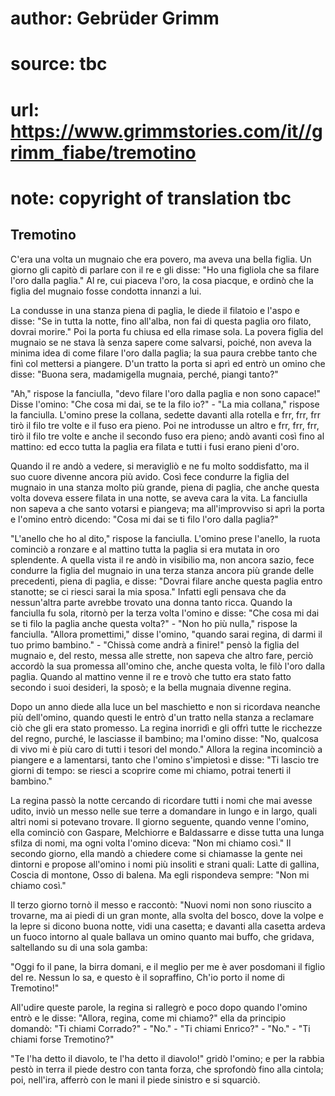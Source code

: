 # author: Gebrüder Grimm
# source: tbc
# url: https://www.grimmstories.com/it//grimm_fiabe/tremotino
# note: copyright of translation tbc

## Tremotino 

C'era una volta un mugnaio che era povero, ma aveva una bella figlia.
Un giorno gli capitò di parlare con il re e gli disse: "Ho una figliola
che sa filare l'oro dalla paglia." Al re, cui piaceva l'oro, la cosa
piacque, e ordinò che la figlia del mugnaio fosse condotta innanzi a
lui.

La condusse in una stanza piena di paglia, le diede il filatoio e
l'aspo e disse: "Se in tutta la notte, fino all'alba, non fai di
questa paglia oro filato, dovrai morire." Poi la porta fu chiusa ed
ella rimase sola. La povera figlia del mugnaio se ne stava là senza
sapere come salvarsi, poiché‚ non aveva la minima idea di come filare
l'oro dalla paglia; la sua paura crebbe tanto che finì col mettersi a
piangere. D'un tratto la porta si aprì ed entrò un omino che disse:
"Buona sera, madamigella mugnaia, perché‚ piangi tanto?"

"Ah," rispose la fanciulla, "devo filare l'oro dalla paglia e non
sono capace!" Disse l'omino: "Che cosa mi dai, se te la filo io?" -
"La mia collana," rispose la fanciulla. L'omino prese la collana,
sedette davanti alla rotella e frr, frr, frr tirò il filo tre volte e il
fuso era pieno. Poi ne introdusse un altro e frr, frr, frr, tirò il filo
tre volte e anche il secondo fuso era pieno; andò avanti così fino al
mattino: ed ecco tutta la paglia era filata e tutti i fusi erano pieni
d'oro.

Quando il re andò a vedere, si meravigliò e ne fu molto soddisfatto, ma
il suo cuore divenne ancora più avido. Così fece condurre la figlia del
mugnaio in una stanza molto più grande, piena di paglia, che anche
questa volta doveva essere filata in una notte, se aveva cara la vita.
La fanciulla non sapeva a che santo votarsi e piangeva; ma
all'improvviso si aprì la porta e l'omino entrò dicendo: "Cosa mi dai
se ti filo l'oro dalla paglia?"

"L'anello che ho al dito," rispose la fanciulla. L'omino prese
l'anello, la ruota cominciò a ronzare e al mattino tutta la paglia si
era mutata in oro splendente. A quella vista il re andò in visibilio ma,
non ancora sazio, fece condurre la figlia del mugnaio in una terza
stanza ancora più grande delle precedenti, piena di paglia, e disse:
"Dovrai filare anche questa paglia entro stanotte; se ci riesci sarai
la mia sposa." Infatti egli pensava che da nessun'altra parte avrebbe
trovato una donna tanto ricca. Quando la fanciulla fu sola, ritornò per
la terza volta l'omino e disse: "Che cosa mi dai se ti filo la paglia
anche questa volta?" - "Non ho più nulla," rispose la fanciulla.
"Allora promettimi," disse l'omino, "quando sarai regina, di darmi
il tuo primo bambino." - "Chissà come andrà a finire!" pensò la
figlia del mugnaio e, del resto, messa alle strette, non sapeva che
altro fare, perciò accordò la sua promessa all'omino che, anche questa
volta, le filò l'oro dalla paglia. Quando al mattino venne il re e
trovò che tutto era stato fatto secondo i suoi desideri, la sposò; e la
bella mugnaia divenne regina.

Dopo un anno diede alla luce un bel maschietto e non si ricordava
neanche più dell'omino, quando questi le entrò d'un tratto nella
stanza a reclamare ciò che gli era stato promesso. La regina inorridì e
gli offrì tutte le ricchezze del regno, purché‚ le lasciasse il bambino;
ma l'omino disse: "No, qualcosa di vivo mi è più caro di tutti i
tesori del mondo." Allora la regina incominciò a piangere e a
lamentarsi, tanto che l'omino s'impietosì e disse: "Ti lascio tre
giorni di tempo: se riesci a scoprire come mi chiamo, potrai tenerti il
bambino."

La regina passò la notte cercando di ricordare tutti i nomi che mai
avesse udito, inviò un messo nelle sue terre a domandare in lungo e in
largo, quali altri nomi si potevano trovare. Il giorno seguente, quando
venne l'omino, ella cominciò con Gaspare, Melchiorre e Baldassarre e
disse tutta una lunga sfilza di nomi, ma ogni volta l'omino diceva:
"Non mi chiamo così." Il secondo giorno, ella mandò a chiedere come si
chiamasse la gente nei dintorni e propose all'omino i nomi più insoliti
e strani quali: Latte di gallina, Coscia di montone, Osso di balena. Ma
egli rispondeva sempre: "Non mi chiamo così."

Il terzo giorno tornò il messo e raccontò: "Nuovi nomi non sono
riuscito a trovarne, ma ai piedi di un gran monte, alla svolta del
bosco, dove la volpe e la lepre si dicono buona notte, vidi una casetta;
e davanti alla casetta ardeva un fuoco intorno al quale ballava un omino
quanto mai buffo, che gridava, saltellando su di una sola gamba:

"Oggi fo il pane,
la birra domani, e il meglio per me
è aver posdomani il figlio del re.
Nessun lo sa, e questo è il sopraffino,
Ch'io porto il nome di Tremotino!"

All'udire queste parole, la regina si rallegrò e poco dopo quando
l'omino entrò e le disse: "Allora, regina, come mi chiamo?" ella da
principio domandò: "Ti chiami Corrado?" - "No." - "Ti chiami
Enrico?" - "No." - "Ti chiami forse Tremotino?"

"Te l'ha detto il diavolo, te l'ha detto il diavolo!" gridò
l'omino; e per la rabbia pestò in terra il piede destro con tanta
forza, che sprofondò fino alla cintola; poi, nell'ira, afferrò con le
mani il piede sinistro e si squarciò.
